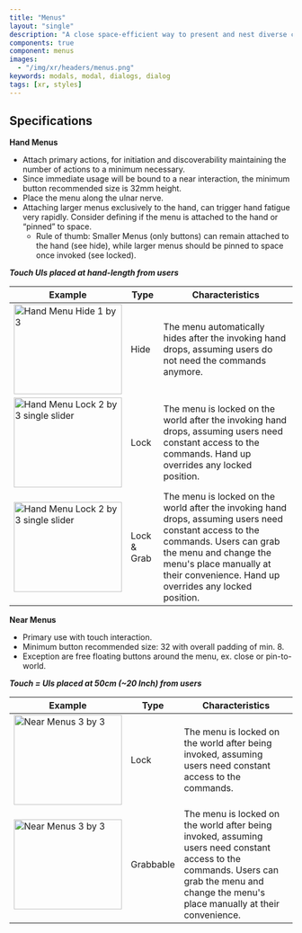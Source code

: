 ```yaml
---
title: "Menus"
layout: "single"
description: "A close space-efficient way to present and nest diverse commands."
components: true
component: menus
images:
  - "/img/xr/headers/menus.png"
keywords: modals, modal, dialogs, dialog
tags: [xr, styles]
---
```


## Specifications

**Hand Menus**

- Attach primary actions, for initiation and discoverability maintaining the number of actions to a minimum necessary.
- Since immediate usage will be bound to a near interaction, the minimum button recommended size is 32mm height.
- Place the menu along the ulnar nerve.
- Attaching larger menus exclusively to the hand, can trigger hand fatigue very rapidly. Consider defining if the menu is attached to the hand or “pinned” to space.
  - Rule of thumb: Smaller Menus (only buttons) can remain attached to the hand (see hide), while larger menus should be pinned to space once invoked (see locked).

**_Touch UIs placed at hand-length from users_**

<table class="table table-bordered">
  <thead class="thead-light">
    <tr>
      <th>Example</th>
      <th>Type</th>
      <th>Characteristics</th>
    </tr>
  </thead>
  <tbody>
    <tr>
      <td><img src="/img/xr/HandMenu_Classic_1x3.png" alt="Hand Menu Hide 1 by 3" width="192" height="160">
      </td>
      <td>Hide</td>
      <td>The menu automatically hides after the invoking hand drops, assuming users do not need the commands anymore.
      </td>
    </tr>
    <tr>
      <td><img src="/img/xr/HandMenu_Transparent_Lock_2x3_1Slider.png" alt="Hand Menu Lock 2 by 3 single slider" width="192" height="160">
      </td>
      <td>Lock</td>
      <td>The menu is locked on the world after the invoking hand drops, assuming users need constant access to the commands. Hand up overrides any locked position.
      </td>
    </tr>
    <tr>
      <td><img src="/img/xr/HandMenu_Transparent_Lock_2x3_1Slider.png" alt="Hand Menu Lock 2 by 3 single slider" width="192" height="160">
      </td>
      <td>Lock & Grab</td>
      <td>The menu is locked on the world after the invoking hand drops, assuming users need constant access to the commands. Users can grab the menu and change the menu's place manually at their convenience.  Hand up overrides any locked position.
      </td>
    </tr>
  </tbody>
</table>

**Near Menus**

- Primary use with touch interaction.
- Minimum button recommended size: 32 with overall padding of min. 8.
- Exception are free floating buttons around the menu, ex. close or pin-to-world.

**_Touch = UIs placed at 50cm (~20 Inch) from users_**

<table class="table table-bordered">
  <thead class="thead-light">
    <tr>
      <th>Example</th>
      <th>Type</th>
      <th>Characteristics</th>
    </tr>
  </thead>
  <tbody>
    <tr>
      <td><img src="/img/xr/NearMenu_Classic_3x3.png" alt="Near Menus 3 by 3" width="192" height="160" loading="lazy">
      </td>
      <td>Lock</td>
      <td>The menu is locked on the world after being invoked, assuming users need constant access to the commands.
      </td>
    </tr>
    <tr>
      <td><img src="/img/xr/NearMenu_Classic_3x3.png" alt="Near Menus 3 by 3" width="192" height="160" loading="lazy">
      </td>
      <td>Grabbable</td>
      <td>The menu is locked on the world after being invoked, assuming users need constant access to the commands. Users can grab the menu and change the menu's place manually at their convenience.
      </td>
    </tr>
  </tbody>
</table>
